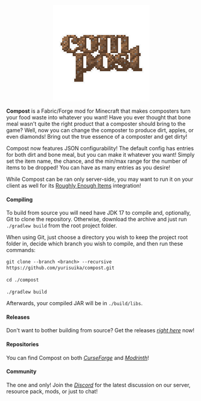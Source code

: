 <p align="center"><img src="https://github.com/yurisuika/Compost/blob/Fabric-1.18.x/src/main/resources/assets/compost/icon.png?raw=true" width="256" height="256"></p>

**Compost** is a Fabric/Forge mod for Minecraft that makes composters turn your food waste into whatever you want! Have you ever thought that bone meal wasn't quite the right product that a composter should bring to the game? Well, now you can change the composter to produce dirt, apples, or even diamonds! Bring out the true essence of a composter and get dirty!

Compost now features JSON configurability! The default config has entries for both dirt and bone meal, but you can make it whatever you want! Simply set the item name, the chance, and the min/max range for the number of items to be dropped! You can have as many entries as you desire!

While Compost can be ran only server-side, you may want to run it on your client as well for its <a href="https://www.curseforge.com/minecraft/mc-mods/roughly-enough-items">Roughly Enough Items</a> integration!

#### Compiling

To build from source you will need have JDK 17 to compile and, optionally, Git to clone the repository. Otherwise, download the archive and just run `./gradlew build` from the root project folder.

When using Git, just choose a directory you wish to keep the project root folder in, decide which branch you wish to compile, and then run these commands:

```shell script
git clone --branch <branch> --recursive https://github.com/yurisuika/compost.git

cd ./compost

./gradlew build
```

Afterwards, your compiled JAR will be in `./build/libs`.

#### Releases

Don't want to bother building from source? Get the releases *[right here](https://github.com/yurisuika/Compost/releases)* now!

#### Repositories

You can find Compost on both *[CurseForge](https://www.curseforge.com/minecraft/mc-mods/compost)* and *[Modrinth](https://modrinth.com/mod/compost)*!

#### Community

The one and only! Join the *[Discord](https://discord.gg/0zdNEkQle7Qg9C1H)* for the latest discussion on our server, resource pack, mods, or just to chat!